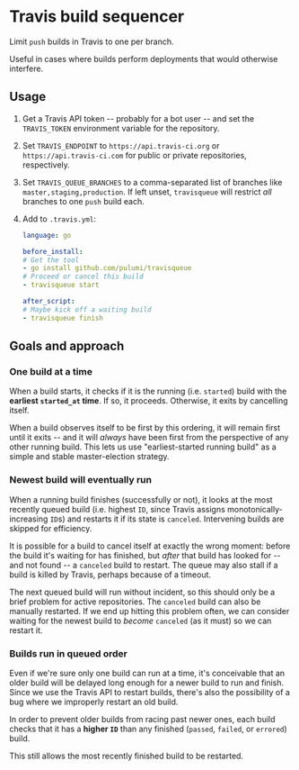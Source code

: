 # Travis build sequencer

Limit `push` builds in Travis to one per branch.

Useful in cases where builds perform deployments that would otherwise interfere.

## Usage

1. Get a Travis API token -- probably for a bot user -- and set the `TRAVIS_TOKEN` environment variable for the repository.

2. Set `TRAVIS_ENDPOINT` to `https://api.travis-ci.org` or `https://api.travis-ci.com` for public or private repositories, respectively.

3. Set `TRAVIS_QUEUE_BRANCHES` to a comma-separated list of branches like `master,staging,production`. If left unset, `travisqueue` will restrict *all* branches to one `push` build each.

4. Add to `.travis.yml`:

    ```yaml
    language: go

    before_install:
    # Get the tool
    - go install github.com/pulumi/travisqueue
    # Proceed or cancel this build
    - travisqueue start

    after_script:
    # Maybe kick off a waiting build
    - travisqueue finish
    ```

## Goals and approach

### One build at a time

When a build starts, it checks if it is the running (i.e. `started`) build with the **earliest `started_at` time**. If so, it proceeds. Otherwise, it exits by cancelling itself.

When a build observes itself to be first by this ordering, it will remain first until it exits -- and it will _always_ have been first from the perspective of any other running build. This lets us use "earliest-started running build" as a simple and stable master-election strategy.

### Newest build will eventually run

When a running build finishes (successfully or not), it looks at the most recently queued build (i.e. highest `ID`, since Travis assigns monotonically-increasing `ID`s) and restarts it if its state is `canceled`. Intervening builds are skipped for efficiency.

It is possible for a build to cancel itself at exactly the wrong moment: before the build it's waiting for has finished, but _after_ that build has looked for -- and not found -- a `canceled` build to restart. The queue may also stall if a build is killed by Travis, perhaps because of a timeout.

The next queued build will run without incident, so this should only be a brief problem for active repositories. The `canceled` build can also be manually restarted. If we end up hitting this problem often, we can consider waiting for the newest build to _become_ `canceled` (as it must) so we can restart it.

### Builds run in queued order

Even if we're sure only one build can run at a time, it's conceivable that an older build will be delayed long enough for a newer build to run and finish. Since we use the Travis API to restart builds, there's also the possibility of a bug where we improperly restart an old build.

In order to prevent older builds from racing past newer ones, each build checks that it has a **higher `ID`** than any finished (`passed`, `failed`, or `errored`) build.

This still allows the most recently finished build to be restarted.
